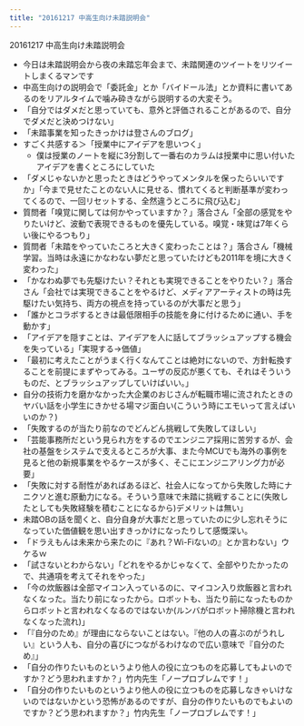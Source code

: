```yaml
---
title: "20161217 中高生向け未踏説明会"
---
```


20161217 中高生向け未踏説明会
- 今日は未踏説明会から夜の未踏忘年会まで、未踏関連のツイートをリツイートしまくるマンです
- 中高生向けの説明会で「委託金」とか「バイドール法」とか資料に書いてあるのをリアルタイムで噛み砕きながら説明するの大変そう。
- 「自分ではダメだと思っていても、意外と評価されることがあるので、自分でダメだと決めつけない」
- 「未踏事業を知ったきっかけは登さんのブログ」
- すごく共感する＞「授業中にアイデアを思いつく」
    - 僕は授業のノートを縦に3分割して一番右のカラムは授業中に思い付いたアイデアを書くところにしていた
- 「ダメじゃないかと思ったときはどうやってメンタルを保ったらいいですか」「今まで見せたことのない人に見せる、慣れてくると判断基準が変わってくるので、一回リセットする、全然違うところに飛び込む」
- 質問者「嗅覚に関しては何かやっていますか？」落合さん「全部の感覚をやりたいけど、波動で表現できるものを優先している。嗅覚・味覚は7年くらい後にやるつもり」
- 質問者「未踏をやっていたころと大きく変わったことは？」落合さん「機械学習。当時は永遠にかなわない夢だと思っていたけども2011年を境に大きく変わった」
- 「かなわぬ夢でも先駆けたい？それとも実現できることをやりたい？」落合さん「会社では実現できることをやるけど、メディアアーティストの時は先駆けたい気持ち、両方の視点を持っているのが大事だと思う」
- 「誰かとコラボするときは最低限相手の技能を身に付けるために通い、手を動かす」
- 「アイデアを隠すことは、アイデアを人に話してブラッシュアップする機会を失っている」「実現する→価値」
- 「最初に考えたことがうまく行くなんてことは絶対にないので、方針転換することを前提にまずやってみる。ユーザの反応が悪くても、それはそういうものだ、とブラッシュアップしていけばいい。」
- 自分の技術力を磨かなかった大企業のおじさんが転職市場に流されたときのヤバい話を小学生にきかせる場マジ面白い(こういう時にエモいって言えばいいのか？)
- 「失敗するのが当たり前なのでどんどん挑戦して失敗してほしい」
- 「芸能事務所だという見られ方をするのでエンジニア採用に苦労するが、会社の基盤をシステムで支えるところが大事、また今MCUでも海外の事例を見ると他の新規事業をやるケースが多く、そこにエンジニアリング力が必要」
- 「失敗に対する耐性があればあるほど、社会人になってから失敗した時にナニクソと進む原動力になる。そういう意味で未踏に挑戦することに(失敗したとしても失敗経験を積むことになるから)デメリットは無い」
- 未踏OBの話を聞くと、自分自身が大事だと思っていたのに少し忘れそうになっていた価値観を思い出すきっかけになったりして感慨深い。
- 「ドラえもんは未来から来たのに『あれ？Wi-Fiないの』とか言わない」ウケるｗ
- 「試さないとわからない」「どれをやるかじゃなくて、全部やりたかったので、共通項を考えてそれをやった」
- 「今の炊飯器は全部マイコン入っているのに、マイコン入り炊飯器と言われなくなった。当たり前になったから。ロボットも、当たり前になったものからロボットと言われなくなるのではないか(ルンバがロボット掃除機と言われなくなった流れ)」
- 「『自分のため』が理由にならないことはない。『他の人の喜ぶのがうれしい』という人も、自分の喜びにつながるわけなので広い意味で『自分のため』」
- 「自分の作りたいものというより他人の役に立つものを応募してもよいのですか？どう思われますか？」竹内先生「ノープロブレムです！」
- 「自分の作りたいものというより他人の役に立つものを応募しなきゃいけないのではないかという恐怖があるのですが、自分の作りたいものでもよいのですか？どう思われますか？」竹内先生「ノープロブレムです！」

